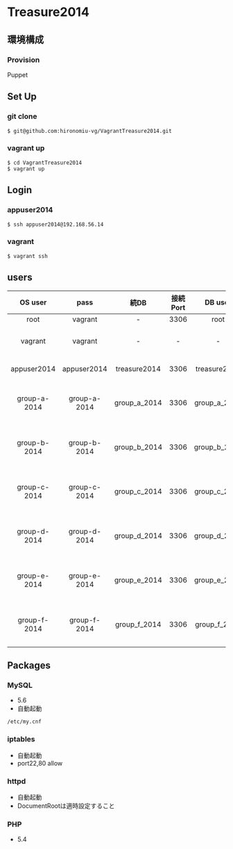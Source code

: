 Treasure2014
===================================

## 環境構成
### Provision 
Puppet
## Set Up 
### git clone
```
$ git@github.com:hironomiu-vg/VagrantTreasure2014.git 
```
### vagrant up
```
$ cd VagrantTreasure2014  
$ vagrant up  
```
## Login
### appuser2014
```
$ ssh appuser2014@192.168.56.14
```
### vagrant
```
$ vagrant ssh
```
## users

| OS user | pass | 続DB | 接続Port |  DB user |  DB pass | 用途 |
|:-----------:|:------------:|:------------:|:------------:|:------------:|:------------:|:------------:|
| root | vagrant | - | 3306 |  root | vagrant | root |
| vagrant | vagrant | - | - | - | - | vagrant用ユーザ |
| appuser2014 | appuser2014 | treasure2014 | 3306 | treasure2014 | treasure2014 | 開発ユーザ |
| group-a-2014 | group-a-2014 | group_a_2014 | 3306 | group_a_2014 | group_a_2014 | グループワークユーザ |
| group-b-2014 | group-b-2014 | group_b_2014 | 3306 | group_b_2014 | group_b_2014 | グループワークユーザ |
| group-c-2014 | group-c-2014 | group_c_2014 | 3306 | group_c_2014 | group_c_2014 | グループワークユーザ |
| group-d-2014 | group-d-2014 | group_d_2014 | 3306 | group_d_2014 | group_d_2014 | グループワークユーザ |
| group-e-2014 | group-e-2014 | group_e_2014 | 3306 | group_e_2014 | group_e_2014 | グループワークユーザ |
| group-f-2014 | group-f-2014 | group_f_2014 | 3306 | group_f_2014 | group_f_2014 | グループワークユーザ |

## Packages   
### MySQL
- 5.6
- 自動起動
```
/etc/my.cnf
```
 
### iptables
- 自動起動
- port22,80 allow

### httpd
- 自動起動
- DocumentRootは適時設定すること

### PHP
- 5.4
